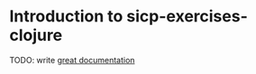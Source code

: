 # Introduction to sicp-exercises-clojure

TODO: write [great documentation](http://jacobian.org/writing/what-to-write/)
